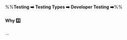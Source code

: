 <link rel="stylesheet" href="{{baseUrl}}/css/textbook.css">

<div class="website-content">

%%**Testing :arrow_right: Testing Types :arrow_right: Developer Testing :arrow_right:**%%

#### Why :two:

<div id="main">

...

</div>
</div>
